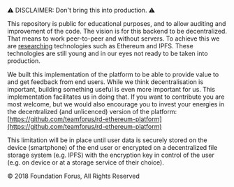 ⚠ DISCLAIMER: Don't bring this into production. ⚠

This repository is public for educational purposes, and to allow auditing and improvement of the code. The vision is for this backend to be decentralized. That means to work peer-to-peer and without servers. To achieve this we are [researching](https://github.com/teamforus/research-and-development) technologies such as Ethereum and IPFS. These technologies are still young and in our eyes not ready to be taken into production. 

We built this implementation of the platform to be able to provide value to and get feedback from end users. While we think decentralisation is important, building something useful is even more important for us. This implementation facilitates us in doing that. If you want to contribute you are most welcome, but we would also encourage you to invest your energies in the decentralized (and unlicenced) version of the platform: [https://github.com/teamforus/rd-ethereum-platform](https://github.com/teamforus/rd-ethereum-platform)

This limitation will be in place until user data is securely stored on the device (smartphone) of the end user or encrypted on a decentralized file storage system (e.g. IPFS) with the encryption key in control of the user (e.g. on device or at a storage service of their choice).

© 2018 Foundation Forus, All Rights Reserved
